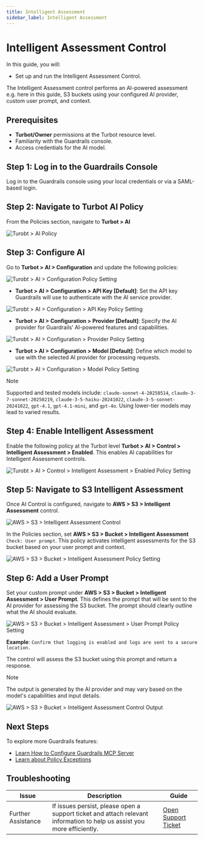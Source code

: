```yaml
---
title: Intelligent Assessment
sidebar_label: Intelligent Assessment
---
```


# Intelligent Assessment Control

In this guide, you will:
- Set up and run the Intelligent Assessment Control.

The Intelligent Assessment control performs an AI-powered assessment e.g. here in this guide, S3 buckets using your configured AI provider, custom user prompt, and context.

## Prerequisites

- **Turbot/Owner** permissions at the Turbot resource level.
- Familiarity with the Guardrails console.
- Access credentials for the AI model.

## Step 1: Log in to the Guardrails Console

Log in to the Guardrails console using your local credentials or via a SAML-based login.

## Step 2: Navigate to Turbot AI Policy

From the Policies section, navigate to **Turbot > AI**

![Turobt > AI Policy](/images/docs/guardrails/guides/using-guardrails/intelligent-assessment/turbot-ai-policy.png)

## Step 3: Configure AI

Go to **Turbot > AI > Configuration** and update the following policies:

![Turobt > AI > Configuration Policy Setting](/images/docs/guardrails/guides/using-guardrails/intelligent-assessment/turbot-ai-configuration.png)

- **Turbot > AI > Configuration > API Key [Default]**: Set the API key Guardrails will use to authenticate with the AI service provider.

![Turobt > AI > Configuration > API Key Policy Setting](/images/docs/guardrails/guides/using-guardrails/intelligent-assessment/turbot-ai-api-key.png)

- **Turbot > AI > Configuration > Provider [Default]**: Specify the AI provider for Guardrails’ AI-powered features and capabilities.

![Turobt > AI > Configuration > Provider Policy Setting](/images/docs/guardrails/guides/using-guardrails/intelligent-assessment/turbot-ai-provider.png)

- **Turbot > AI > Configuration > Model [Default]**: Define which model to use with the selected AI provider for processing requests.

![Turobt > AI > Configuration > Model Policy Setting](/images/docs/guardrails/guides/using-guardrails/intelligent-assessment/turbot-ai-model.png)

> [!NOTE]
> Supported and tested models include:
> `claude-sonnet-4-20250514`, `claude-3-7-sonnet-20250219`, `claude-3-5-haiku-20241022`, `claude-3-5-sonnet-20241022`, `gpt-4.1`, `gpt-4.1-mini`, and `gpt-4o`.
> Using lower-tier models may lead to varied results.

## Step 4: Enable Intelligent Assessment

Enable the following policy at the Turbot level **Turbot > AI > Control > Intelligent Assessment > Enabled**. This enables AI capabilities for Intelligent Assessment controls.

![Turobt > AI > Control > Intelligent Assessment > Enabled Policy Setting](/images/docs/guardrails/guides/using-guardrails/intelligent-assessment/turbot-ai-intelligent-assessment-enabled.png)

## Step 5: Navigate to S3 Intelligent Assessment

Once AI Control is configured, navigate to  **AWS > S3 > Intelligent Assessment** control.

![AWS > S3 > Intelligent Assessment Control](/images/docs/guardrails/guides/using-guardrails/intelligent-assessment/aws-s3-bucket-intellegent-assessment-control.png)

In the Policies section, set **AWS > S3 > Bucket > Intelligent Assessment**  `Check: User prompt`. This policy activates intelligent assessments for the S3 bucket based on your user prompt and context.

![AWS > S3 > Bucket > Intelligent Assessment Policy Setting](/images/docs/guardrails/guides/using-guardrails/intelligent-assessment/aws-s3-intelligent-assessment-check.png)

## Step 6: Add a User Prompt

Set your custom prompt under **AWS > S3 > Bucket > Intelligent Assessment > User Prompt**. This defines the prompt that will be sent to the AI provider for assessing the S3 bucket. The prompt should clearly outline what the AI should evaluate.

![AWS > S3 > Bucket > Intelligent Assessment > User Prompt Policy Setting](/images/docs/guardrails/guides/using-guardrails/intelligent-assessment/aws-s3-bucket-intelligent-assessment-user-prompt.png)

**Example**:
`Confirm that logging is enabled and logs are sent to a secure location.`

The control will assess the S3 bucket using this prompt and return a response.

> [!NOTE]
> The output is generated by the AI provider and may vary based on the model's capabilities and input details.

![AWS > S3 > Bucket > Intelligent Assessment Control Output](/images/docs/guardrails/guides/using-guardrails/intelligent-assessment/aws-s3-bucket-intelligent-assessment-response.png)

## Next Steps

To explore more Guardrails features:

- [Learn How to Configure Guardrails MCP Server](/guardrails/docs/guides/using-guardrails/ai-tools)
- [Learn about Policy Exceptions](/guides/configuring-guardrails/managing-policies#creating-an-exception)

## Troubleshooting

| Issue                  | Description                                                                                                                   | Guide                                      |
|------------------------|-------------------------------------------------------------------------------------------------------------------------------|--------------------------------------------|
| Further Assistance     | If issues persist, please open a support ticket and attach relevant information to help us assist you more efficiently.       | [Open Support Ticket](https://support.turbot.com) |